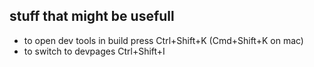 ## stuff that might be usefull

- to open dev tools in build press Ctrl+Shift+K (Cmd+Shift+K on mac)
- to switch to devpages Ctrl+Shift+I
